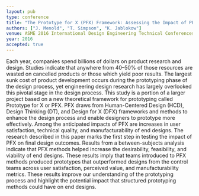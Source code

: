 ```yaml
---
layout: pub
type: conference
title: "The Prototype for X (PFX) Framework: Assessing the Impact of PFX on Desirability, Feasibility, and Viability of End Designs"
authors: ["J. Menold", "T. Simpson", "K. Jablokow"]
venue: ASME 2016 International Design Engineering Technical Conferences and Computers and Information in Engineering Conference
year: 2016
accepted: true
---
```

Each year, companies spend billions of dollars on product research and design. Studies indicate that anywhere from 40–50% of those resources are wasted on cancelled products or those which yield poor results. The largest sunk cost of product development occurs during the prototyping phase of the design process, yet engineering design research has largely overlooked this pivotal stage in the design process. This study is a portion of a larger project based on a new theoretical framework for prototyping called Prototype for X or PFX. PFX draws from Human-Centered Design (HCD), Design Thinking (DT), and Design for X (DFX) frameworks and methods to enhance the design process and enable designers to prototype more effectively. Among the anticipated impacts of PFX are increases in user satisfaction, technical quality, and manufacturability of end designs. The research described in this paper marks the first step in testing the impact of PFX on final design outcomes. Results from a between-subjects analysis indicate that PFX methods helped increase the desirability, feasibility, and viability of end designs. These results imply that teams introduced to PFX methods produced prototypes that outperformed designs from the control teams across user satisfaction, perceived value, and manufacturability metrics. These results improve our understanding of the prototyping process and highlight the potential impact that structured prototyping methods could have on end designs.

